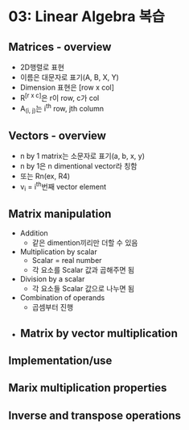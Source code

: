# 03: Linear Algebra 복습

## Matrices - overview
- 2D행렬로 표현
- 이름은 대문자로 표기(A, B, X, Y)
- Dimension 표현은 [row x col]
- R<sup>[r x c]</sup>은 r이 row, c가 col
- A<sub>(i, j)</sub>는 i<sup>th</sup> row, jth column

## Vectors - overview
- n by 1 matrix는 소문자로 표기(a, b, x, y)
- n by 1은 n dimentional vector라 칭함
- 또는 Rn(ex, R4)
- v<sub>i</sub> = i<sup>th</sup>번째 vector element

## Matrix manipulation
- Addition
    - 같은 dimention끼리만 더할 수 있음
- Multiplication by scalar
    - Scalar = real number
    - 각 요소를 Scalar 값과 곱해주면 됨
- Division by a scalar
    - 각 요소들 Scalar 값으로 나누면 됨
- Combination of operands
    - 곱셈부터 진행
- Matrix by vector multiplication
    - 
## Implementation/use
## Marix multiplication properties
## Inverse and transpose operations